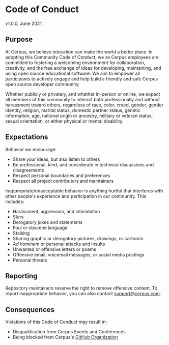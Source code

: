 # Code of Conduct

v1.0.0, June 2021

## Purpose

At Cerpus, we believe education can make the world a better place. In adopting this Community Code of Conduct, we as Cerpus employees are committed to fostering a welcoming environment for collaboration, creativity, and the free exchange of ideas for developing, maintaining, and using open source educational software. We aim to empower all participants to actively engage and help build a friendly and safe Cerpus open source developer community.

Whether publicly or privately, and whether in-person or online, we expect all members of this community to interact both professionally and without harassment toward others, regardless of race, color, creed, gender, gender identity, religion, marital status, domestic partner status, genetic information, age, national origin or ancestry, military or veteran status, sexual orientation, or either physical or mental disability.

## Expectations

Behavior we encourage:

- Share your ideas, but also listen to others
- Be professional, kind, and considerate in technical discussions and disagreements
- Respect personal boundaries and preferences
- Respect all project contributors and maintainers

Inappropriate/unacceptable behavior is anything hurtful that interferes with other people's experience and participation in our community. This includes:

- Harassment, aggression, and intimidation
- Slurs
- Derogatory jokes and statements
- Foul or obscene language
- Stalking
- Sharing graphic or derogatory pictures, drawings, or cartoons
- _Ad hominem_ or personal attacks and insults
- Unwanted or offensive letters or poems
- Offensive email, voicemail messages, or social media postings
- Personal threats

## Reporting

Repository maintainers reserve the right to remove offensive content. To report inappropriate behavior, you can also contact [support@cerpus.com](mailto:support@edlib.com).

## Consequences

Violations of this Code of Conduct may result in:
  * Disqualification from Cerpus Events and Conferences
  * Being blocked from Cerpus's [GitHub Organization](https://github.com/cerpus)

